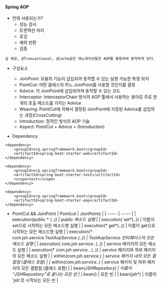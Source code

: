 #### Spring AOP
+ 언제 사용되는가?
  + 성능 검사
  + 트랜잭션 처리
  + 로깅
  + 예외 반환
  + 검증

```
실 예로, @Transactional, @Cache같은 애노테이션들은 AOP를 활용하여 동작하게 된다.
```

+ 구성요소
    + JoinPoint: 모듈의 기능이 삽입되어 동작할 수 있는 실행 가능한 특정 위치
    + PointCut: 어떤 클래스의 어느 JoinPoint를 사용할 것인지를 결정
    + Advice: 각 JoinPoint에 삽입되어져 동작할 수 있는 코드
    + Interceptor: InterceptorChain 방식의 AOP 툴에서 사용하는 용어로 주로 한개의 호출 메소드를 가지는 Advice
    + Weaving: PointCut에 의해서 결정된 JoinPoint에 지정된 Advice를 삽입하는 과정(CrossCutting)
    + Introduction: 정적인 방식의 AOP 기술
    + Aspect: PointCut + Advice + (Introduction)
   
 
+ Dependency
```
<dependency>
    <groupId>org.springframework.boot</groupId>
    <artifactId>spring-boot-starter-web</artifactId>
</dependency>

<dependency>
    <groupId>org.springframework.boot</groupId>
    <artifactId>spring-boot-starter-test</artifactId>
    <scope>test</scope>
</dependency>

<dependency>
    <groupId>org.springframework.boot</groupId>
    <artifactId>spring-boot-starter-aop</artifactId>
</dependency>
  ```
+ PointCut && JoinPoint 
  | Pointcut | JoinPoints |
  | ----- | ----- |
  | execution(public * *(..)) | public 메소드 실행 |
  | execution(* set*(..)) | 이름이 set으로 시작하는 모든 메소드명 실행 |
  | execution(* get*(..)) | 이름이 get으로 시작하는 모든 메소드명 실행 |
  | execution(* com.jsh.service.TestAopService.*(..)) | TestAopService 인터페이스의 모든 메소드 실행 |
  | execution(* com.jsh.service.*.*(..)) | service 패키지의 모든 메소드 실행 | 
  | execution(* com.jsh.service..*.*(..)) | service 패키지와 하위 패키지의 모든 메소드 실행 | 
  | within(com.jsh.service.*) | service 패키지 내의 모든 결합점 (클래스 포함) | 
  | within(com.jsh.service..*) | service 패키지 및 하위 패키지의 모든 결합점 (클래스 포함) |
  | bean(*JSHRepository) | 이름이 “JSHRepository”로 끝나는 모든 빈 | 
  | bean(*) | 모든 빈 | 
  | bean(jsh*) | 이름이 'jsh'로 시작되는 모든 빈 |
  
